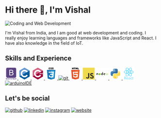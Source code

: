 # Hi there 👋, I'm Vishal
![Coding and Web Development](https://sdk.bitmoji.com/render/panel/f3af4143-e643-41dd-8d37-d6b376955106-dba1bb56-8327-4499-8161-b42ec8624f23-v1.png?transparent=1&palette=1)


I'm Vishal from India, and I am good at web development and coding. I really enjoy learning languages and frameworks like JavaScript and React. I have also knowledge in the field of IoT.

## Skills and Experience
<p align="left"> <a href="https://getbootstrap.com" target="_blank"> <img src="https://raw.githubusercontent.com/devicons/devicon/master/icons/bootstrap/bootstrap-plain-wordmark.svg" alt="bootstrap" width="40" height="40"/> </a> <a href="https://www.cprogramming.com/" target="_blank"> <img src="https://raw.githubusercontent.com/devicons/devicon/master/icons/c/c-original.svg" alt="c" width="40" height="40"/> </a> <a href="https://www.w3schools.com/cpp/" target="_blank"> <img src="https://raw.githubusercontent.com/devicons/devicon/master/icons/cplusplus/cplusplus-original.svg" alt="cplusplus" width="40" height="40"/> </a> <a href="https://www.w3schools.com/css/" target="_blank"> <img src="https://raw.githubusercontent.com/devicons/devicon/master/icons/css3/css3-original-wordmark.svg" alt="css3" width="40" height="40"/> </a><a href="https://git-scm.com/" target="_blank"> <img src="https://www.vectorlogo.zone/logos/git-scm/git-scm-icon.svg" alt="git" width="40" height="40"/> </a> <a href="https://www.w3.org/html/" target="_blank"> <img src="https://raw.githubusercontent.com/devicons/devicon/master/icons/html5/html5-original-wordmark.svg" alt="html5" width="40" height="40"/> </a> <a href="https://developer.mozilla.org/en-US/docs/Web/JavaScript" target="_blank"> <img src="https://raw.githubusercontent.com/devicons/devicon/master/icons/javascript/javascript-original.svg" alt="javascript" width="40" height="40"/> </a> <a href="https://nodejs.org" target="_blank"> <img src="https://raw.githubusercontent.com/devicons/devicon/master/icons/nodejs/nodejs-original-wordmark.svg" alt="nodejs" width="40" height="40"/> </a> <a href="https://www.python.org" target="_blank"> <img src="https://raw.githubusercontent.com/devicons/devicon/master/icons/python/python-original.svg" alt="python" width="40" height="40"/> </a> <a href="https://reactjs.org/" target="_blank"> <img src="https://raw.githubusercontent.com/devicons/devicon/master/icons/react/react-original-wordmark.svg" alt="react" width="40" height="40"/> </a> <a href="https://www.arduino.cc/" target="_blank"> <img src="https://brandslogos.com/wp-content/uploads/images/large/arduino-logo-1.png" alt="arduinoIDE" width="40" height="40"/> </a> </p>


## Let's be social
[<img src='https://www.pikpng.com/pngl/m/384-3846649_free-download-at-icons8-github-logo-transparent-background.png' alt='github' width="40" height='40'>](https://github.com/vishalsinghhh)  [<img src='https://eaes.eu/wp-content/uploads/2017/05/linkedin-logo.png' alt='linkedin' width="40" height='40'>](https://www.linkedin.com/in/vishal-singh-2046841b7/)  [<img src='http://assets.stickpng.com/images/580b57fcd9996e24bc43c521.png' alt='instagram' width="40" height='40'>](https://www.instagram.com/vishalsinghhh__/)  [<img src='https://i.pinimg.com/originals/6c/24/ca/6c24ca0bb77928acd539845542526994.jpg' alt='website' width="40" height='40'>](https://vishalsinghhh.github.io/Portfolio/)  
